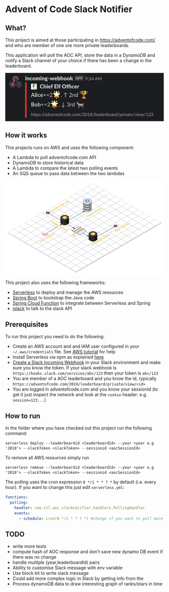 # Advent of Code Slack Notifier

## What?

This project is aimed at those participating in https://adventofcode.com/ and who are member of one ore
more private leaderboards.

This application will poll the AOC API, store the data in a DynamoDB and notify a Slack channel of your choice
if there has been a change in the leaderboard. 


![Example](AocNotifierSlackExample.png "Example")
## How it works

This projects runs on AWS and uses the following component:

* A Lambda to poll adventofcode.com API
* DynamoDB to store historical data
* A Lambda to compare the latest two polling events
* An SQS queue to pass data between the two lambdas

![Aws architecture](Aoc-slack-notifier.svg?sanitize=true "Aws Architecture")

This project also uses the following frameworks:

* [Serverless](https://github.com/serverless/serverless) to deploy and manage the AWS resources
* [Spring Boot](https://spring.io/projects/spring-boot) to bootstrap the Java code
* [Spring Cloud Function](https://spring.io/projects/spring-cloud-function) to integrate between Serverless and Spring
* [jslack](https://github.com/seratch/jslack) to talk to the slack API

## Prerequisites

To run this project you need to do the following:

* Create an AWS account and and IAM user configured in your `~/.aws/credentials` file. See [AWS tutorial](https://docs.aws.amazon.com/cli/latest/userguide/cli-chap-install.html) for help
* Install Serverless via npm as explained [here](https://github.com/serverless/serverless#quick-start)
* [Create a Slack Incoming Webhook](https://api.slack.com/messaging/webhooks) in your Slack environment and make sure you know the token. If your slack
webhook is `https://hooks.slack.com/services/abc/123` then your token is `abc/123`
* You are member of a AOC leaderboard and you know the id, typically `https://adventofcode.com/2019/leaderboard/private/view/<id>`
* You are logged in adventofcode.com and you know your sessionId (to get it just inspect the network and look at the `cookie` header: e.g. `session=123...`)

## How to run

In the folder where you have checked out this project run the following command:

```shell script
serverless deploy --leaderboardid <leaderboardId> --year <year e.g '2018'> --slackToken <slackToken> --sessionid <aocSessionId>
```

To remove all AWS resources simply run

```shell script
serverless remove --leaderboardid <leaderboardId> --year <year e.g '2018'> --slackToken <slackToken> --sessionid <aocSessionId>
```

The polling uses the cron expression `0 */1 * * ? *` by default (i.e. every hour). If you want to change this just
edit `serverless.yml`:

```yaml
functions:
  polling:
    handler: com.ctl.aoc.slacknotifier.handlers.PollingHandler
    events:
      - schedule: cron(0 */1 * * ? *) #change if you want to poll more often
```

## TODO

* write more tests
* compute hash of AOC response and don't save new dynamo DB event if there was no change
* handle multiple (year,leaderboardId) pairs
* Ability to customise Slack message with env variable
* Use block kit to write slack message
* Could add more complex logic in Slack by getting info from the
* Process dynamoDB data to draw interesting graph of ranks/stars in time 